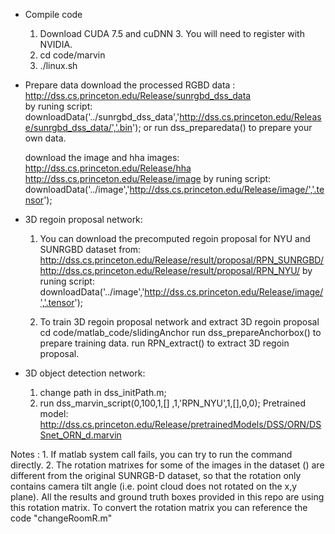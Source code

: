 * Compile code
    1. Download CUDA 7.5 and cuDNN 3. You will need to register with NVIDIA.
    2. cd code/marvin
    3. ./linux.sh

* Prepare data 
    download the processed RGBD data :
         http://dss.cs.princeton.edu/Release/sunrgbd_dss_data   
         by runing script:
         downloadData('../sunrgbd_dss_data','http://dss.cs.princeton.edu/Release/sunrgbd_dss_data/','.bin');
    or run dss_preparedata() to prepare your own data.

    download the image and hha images:
        http://dss.cs.princeton.edu/Release/hha
        http://dss.cs.princeton.edu/Release/image
        by runing script:
        downloadData('../image','http://dss.cs.princeton.edu/Release/image/','.tensor');
    
* 3D regoin proposal network:
    1. You can download the precomputed regoin proposal for NYU and SUNRGBD dataset from:
       http://dss.cs.princeton.edu/Release/result/proposal/RPN_SUNRGBD/
       http://dss.cs.princeton.edu/Release/result/proposal/RPN_NYU/
       by runing script:
       downloadData('../image','http://dss.cs.princeton.edu/Release/image/','.tensor');

    2. To train 3D regoin proposal network and extract 3D regoin proposal
    cd code/matlab_code/slidingAnchor
    run dss_prepareAnchorbox() to prepare training data.
    run RPN_extract() to extract 3D regoin proposal.

* 3D object detection network: 
    1. change path in dss_initPath.m;
    2. run dss_marvin_script(0,100,1,[]  ,1,'RPN_NYU',1,[],0,0);
    Pretrained model:     
    http://dss.cs.princeton.edu/Release/pretrainedModels/DSS/ORN/DSSnet_ORN_d.marvin

Notes :
    1. If matlab system call fails, you can try to run the command directly.
    2. The rotation matrixes for some of the images in the dataset () are different from the original SUNRGB-D dataset,  so that the rotation only contains camera tilt angle (i.e. point cloud does not rotated on the x,y plane). 
    All the results and ground truth boxes provided in this repo are using this rotation matrix. 
    To convert the rotation matrix you can reference the code "changeRoomR.m"
   